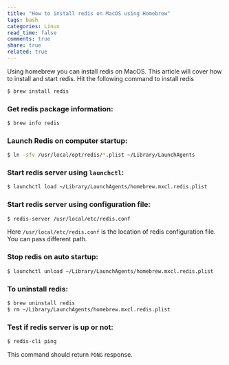 ```yaml
---
title: "How to install redis on MacOS using Homebrew"
tags: bash
categories: Linux  
read_time: false
comments: true
share: true
related: true
---
```


Using homebrew you can install redis on MacOS. This article will cover how to install and start redis.
Hit the following command to install redis

``` bash
$ brew install redis
```

### Get redis package information:

```bash
$ brew info redis
```

### Launch Redis on computer startup:

```bash
$ ln -sfv /usr/local/opt/redis/*.plist ~/Library/LaunchAgents
```

### Start redis server using `launchctl`:

```bash
$ launchctl load ~/Library/LaunchAgents/homebrew.mxcl.redis.plist
```

### Start redis server using configuration file:

```bash
$ redis-server /usr/local/etc/redis.conf
```
Here `/usr/local/etc/redis.conf` is the location of redis configuration file. You can pass different path.

### Stop redis on auto startup:

```bash
$ launchctl unload ~/Library/LaunchAgents/homebrew.mxcl.redis.plist
```

### To uninstall redis:

```bash
$ brew uninstall redis
$ rm ~/Library/LaunchAgents/homebrew.mxcl.redis.plist
```

### Test if redis server is up or not:

```bash
$ redis-cli ping
```
This command should return `PONG` response.
